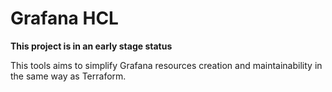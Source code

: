# Grafana HCL

**This project is in an early stage status**

This tools aims to simplify Grafana resources creation and maintainability in the same way as Terraform.
